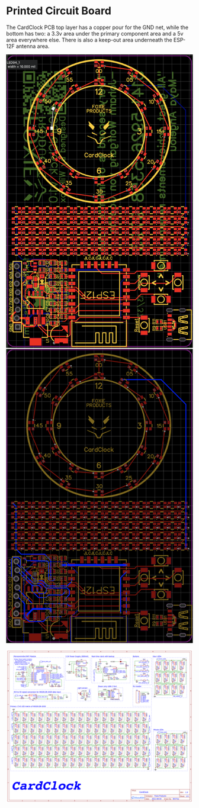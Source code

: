 # Printed Circuit Board

The CardClock PCB top layer has a copper pour for the GND net, while the bottom has two: a 3.3v area under the primary component area and a 5v area everywhere else. 
There is also a keep-out area underneath the ESP-12F antenna area.

![Front](front.png) ![Back](back.png)

![Schematic](schematic.png)
